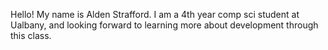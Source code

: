 Hello! My name is Alden Strafford. I am a 4th year comp sci student at Ualbany, and looking forward to learning more about development through this class.